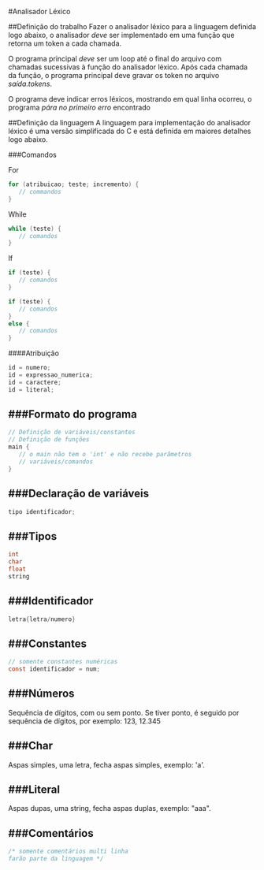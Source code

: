#Analisador Léxico

##Definição do trabalho
Fazer o analisador léxico para a linguagem definida logo abaixo,
o analisador *deve* ser implementado em uma função que retorna um
token a cada chamada.

O programa principal *deve* ser um loop até o final do arquivo com
chamadas sucessivas à função do analisador léxico. Após cada chamada
da função, o programa principal deve gravar os token no arquivo
*saída.tokens*.

O programa deve indicar erros léxicos, mostrando em qual linha ocorreu,
o programa *pára no primeiro erro* encontrado 

##Definição da linguagem
A linguagem para implementação do analisador léxico é uma versão
simplificada do C e está definida em maiores detalhes logo abaixo.

###Comandos

For
```C
for (atribuicao; teste; incremento) {
   // commandos
}
```

While
```C
while (teste) {
   // comandos
}
```

If
```C
if (teste) {
   // comandos
}

if (teste) {
   // comandos
}
else {
   // comandos
}
```

####Atribuição
```C
id = numero;
id = expressao_numerica;
id = caractere;
id = literal;
```

###Formato do programa
---
```C
// Definição de variáveis/constantes
// Definição de funções
main {
   // o main não tem o 'int' e não recebe parâmetros
   // variáveis/comandos
}
```

###Declaração de variáveis
---
```C
tipo identificador;
```

###Tipos
---
```C
int
char
float
string
```

###Identificador
---
```C
letra{letra/numero}
```

###Constantes
---
```C
// somente constantes numéricas
const identificador = num;
```

###Números
---
Sequência de dígitos, com ou sem ponto. Se tiver ponto, é seguido por sequência de dígitos, 
por exemplo: 123, 12.345

###Char
---
Aspas simples, uma letra, fecha aspas simples, exemplo: 'a'.

###Literal
---
Aspas dupas, uma string, fecha aspas duplas, exemplo: "aaa".

###Comentários
---
```C
/* somente comentários multi linha
farão parte da linguagem */
```

<!--
###Expressões aritméticas
---
| operador| op\_arit | operador|
|---------|----------|---------|
|num      |op\_arit  | num     |
|num      |op\_arit  | id      |
|id       |op\_arit  | num     |
|id       |op\_arit  | id      |


####op\_arit
+, -, \*, / \(divisão de inteiros\) e \# \(divisão de reais\). 

###Expressões relacionais
---
| operador| op\_rel | operador|
|---------|---------|---------|
|num      |op\_rel  | num     |
|num      |op\_rel  | id      |
|id       |op\_rel  | num     |
|id       |op\_rel  | id      |



####Operadores
Os operadores relacionais são 
---

###Teste
---
   * Expressão relacional
   * Expressão lógica

####Expressão lógica
| operador  | op\_log | operador   |
|-----------|=--------|------------|
|(exp\_rel) |op\_log  | (exp\_rel) |
-->
